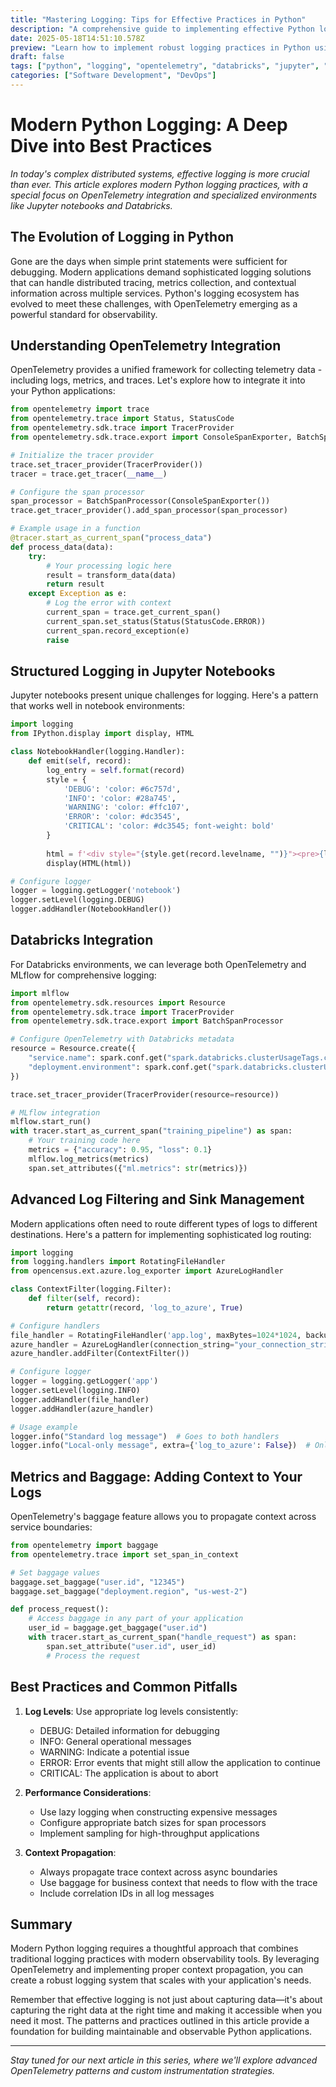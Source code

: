 ```yaml
---
title: "Mastering Logging: Tips for Effective Practices in Python"
description: "A comprehensive guide to implementing effective Python logging with OpenTelemetry, focusing on Jupyter notebooks and Databricks integration"
date: 2025-05-18T14:51:10.578Z
preview: "Learn how to implement robust logging practices in Python using OpenTelemetry"
draft: false
tags: ["python", "logging", "opentelemetry", "databricks", "jupyter", "observability", "monitoring"]
categories: ["Software Development", "DevOps"]
---
```


# Modern Python Logging: A Deep Dive into Best Practices

*In today's complex distributed systems, effective logging is more crucial than ever. This article explores modern Python logging practices, with a special focus on OpenTelemetry integration and specialized environments like Jupyter notebooks and Databricks.*

## The Evolution of Logging in Python

Gone are the days when simple print statements were sufficient for debugging. Modern applications demand sophisticated logging solutions that can handle distributed tracing, metrics collection, and contextual information across multiple services. Python's logging ecosystem has evolved to meet these challenges, with OpenTelemetry emerging as a powerful standard for observability.

## Understanding OpenTelemetry Integration

OpenTelemetry provides a unified framework for collecting telemetry data - including logs, metrics, and traces. Let's explore how to integrate it into your Python applications:

```python
from opentelemetry import trace
from opentelemetry.trace import Status, StatusCode
from opentelemetry.sdk.trace import TracerProvider
from opentelemetry.sdk.trace.export import ConsoleSpanExporter, BatchSpanProcessor

# Initialize the tracer provider
trace.set_tracer_provider(TracerProvider())
tracer = trace.get_tracer(__name__)

# Configure the span processor
span_processor = BatchSpanProcessor(ConsoleSpanExporter())
trace.get_tracer_provider().add_span_processor(span_processor)

# Example usage in a function
@tracer.start_as_current_span("process_data")
def process_data(data):
    try:
        # Your processing logic here
        result = transform_data(data)
        return result
    except Exception as e:
        # Log the error with context
        current_span = trace.get_current_span()
        current_span.set_status(Status(StatusCode.ERROR))
        current_span.record_exception(e)
        raise
```

## Structured Logging in Jupyter Notebooks

Jupyter notebooks present unique challenges for logging. Here's a pattern that works well in notebook environments:

```python
import logging
from IPython.display import display, HTML

class NotebookHandler(logging.Handler):
    def emit(self, record):
        log_entry = self.format(record)
        style = {
            'DEBUG': 'color: #6c757d',
            'INFO': 'color: #28a745',
            'WARNING': 'color: #ffc107',
            'ERROR': 'color: #dc3545',
            'CRITICAL': 'color: #dc3545; font-weight: bold'
        }
        
        html = f'<div style="{style.get(record.levelname, "")}"><pre>{log_entry}</pre></div>'
        display(HTML(html))

# Configure logger
logger = logging.getLogger('notebook')
logger.setLevel(logging.DEBUG)
logger.addHandler(NotebookHandler())
```

## Databricks Integration

For Databricks environments, we can leverage both OpenTelemetry and MLflow for comprehensive logging:

```python
import mlflow
from opentelemetry.sdk.resources import Resource
from opentelemetry.sdk.trace import TracerProvider
from opentelemetry.sdk.trace.export import BatchSpanProcessor

# Configure OpenTelemetry with Databricks metadata
resource = Resource.create({
    "service.name": spark.conf.get("spark.databricks.clusterUsageTags.clusterName"),
    "deployment.environment": spark.conf.get("spark.databricks.clusterUsageTags.environmentName")
})

trace.set_tracer_provider(TracerProvider(resource=resource))

# MLflow integration
mlflow.start_run()
with tracer.start_as_current_span("training_pipeline") as span:
    # Your training code here
    metrics = {"accuracy": 0.95, "loss": 0.1}
    mlflow.log_metrics(metrics)
    span.set_attributes({"ml.metrics": str(metrics)})
```

## Advanced Log Filtering and Sink Management

Modern applications often need to route different types of logs to different destinations. Here's a pattern for implementing sophisticated log routing:

```python
import logging
from logging.handlers import RotatingFileHandler
from opencensus.ext.azure.log_exporter import AzureLogHandler

class ContextFilter(logging.Filter):
    def filter(self, record):
        return getattr(record, 'log_to_azure', True)

# Configure handlers
file_handler = RotatingFileHandler('app.log', maxBytes=1024*1024, backupCount=5)
azure_handler = AzureLogHandler(connection_string="your_connection_string")
azure_handler.addFilter(ContextFilter())

# Configure logger
logger = logging.getLogger('app')
logger.setLevel(logging.INFO)
logger.addHandler(file_handler)
logger.addHandler(azure_handler)

# Usage example
logger.info("Standard log message")  # Goes to both handlers
logger.info("Local-only message", extra={'log_to_azure': False})  # Only goes to file
```

## Metrics and Baggage: Adding Context to Your Logs

OpenTelemetry's baggage feature allows you to propagate context across service boundaries:

```python
from opentelemetry import baggage
from opentelemetry.trace import set_span_in_context

# Set baggage values
baggage.set_baggage("user.id", "12345")
baggage.set_baggage("deployment.region", "us-west-2")

def process_request():
    # Access baggage in any part of your application
    user_id = baggage.get_baggage("user.id")
    with tracer.start_as_current_span("handle_request") as span:
        span.set_attribute("user.id", user_id)
        # Process the request
```

## Best Practices and Common Pitfalls

1. **Log Levels**: Use appropriate log levels consistently:
   - DEBUG: Detailed information for debugging
   - INFO: General operational messages
   - WARNING: Indicate a potential issue
   - ERROR: Error events that might still allow the application to continue
   - CRITICAL: The application is about to abort

2. **Performance Considerations**:
   - Use lazy logging when constructing expensive messages
   - Configure appropriate batch sizes for span processors
   - Implement sampling for high-throughput applications

3. **Context Propagation**:
   - Always propagate trace context across async boundaries
   - Use baggage for business context that needs to flow with the trace
   - Include correlation IDs in all log messages

## Summary

Modern Python logging requires a thoughtful approach that combines traditional logging practices with modern observability tools. By leveraging OpenTelemetry and implementing proper context propagation, you can create a robust logging system that scales with your application's needs.

Remember that effective logging is not just about capturing data—it's about capturing the right data at the right time and making it accessible when you need it most. The patterns and practices outlined in this article provide a foundation for building maintainable and observable Python applications.

---

*Stay tuned for our next article in this series, where we'll explore advanced OpenTelemetry patterns and custom instrumentation strategies.*
